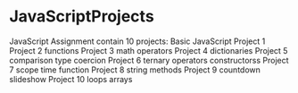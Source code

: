 # JavaScriptProjects
JavaScript Assignment contain  10 projects:
Basic JavaScript Project 1
Project 2 functions 
Project 3 math operators
Project 4 dictionaries
Project 5 comparison type coercion
Project 6 ternary operators constructorss
Project 7 scope time function
Project 8 string methods
Project 9 countdown slideshow
Project 10 loops arrays
